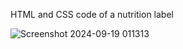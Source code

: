 HTML and CSS code of a nutrition label

![Screenshot 2024-09-19 011313](https://github.com/user-attachments/assets/7ddd3d3d-3a99-4ca7-9b10-545ba38475e5)
